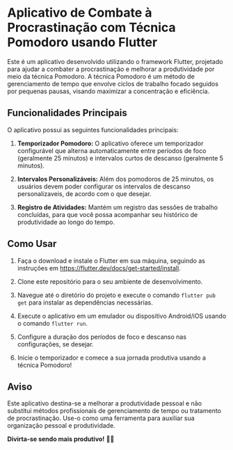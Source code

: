 # Aplicativo de Combate à Procrastinação com Técnica Pomodoro usando Flutter

Este é um aplicativo desenvolvido utilizando o framework Flutter, projetado para ajudar a combater a procrastinação e melhorar a produtividade por meio da técnica Pomodoro. A técnica Pomodoro é um método de gerenciamento de tempo que envolve ciclos de trabalho focado seguidos por pequenas pausas, visando maximizar a concentração e eficiência.

## Funcionalidades Principais

O aplicativo possui as seguintes funcionalidades principais:

1. **Temporizador Pomodoro:** O aplicativo oferece um temporizador configurável que alterna automaticamente entre períodos de foco (geralmente 25 minutos) e intervalos curtos de descanso (geralmente 5 minutos).

2. **Intervalos Personalizáveis:** Além dos pomodoros de 25 minutos, os usuários devem poder configurar os intervalos de descanso personalizaveis, de acordo com o que desejar.

3. **Registro de Atividades:** Mantém um registro das sessões de trabalho concluídas, para que você possa acompanhar seu histórico de produtividade ao longo do tempo.

## Como Usar

1. Faça o download e instale o Flutter em sua máquina, seguindo as instruções em https://flutter.dev/docs/get-started/install.

2. Clone este repositório para o seu ambiente de desenvolvimento.

3. Navegue até o diretório do projeto e execute o comando `flutter pub get` para instalar as dependências necessárias.

4. Execute o aplicativo em um emulador ou dispositivo Android/iOS usando o comando `flutter run`.

5. Configure a duração dos períodos de foco e descanso nas configurações, se desejar.

6. Inicie o temporizador e comece a sua jornada produtiva usando a técnica Pomodoro!


## Aviso

Este aplicativo destina-se a melhorar a produtividade pessoal e não substitui métodos profissionais de gerenciamento de tempo ou tratamento de procrastinação. Use-o como uma ferramenta para auxiliar sua organização pessoal e produtividade.

**Divirta-se sendo mais produtivo!** 🍅🚀
